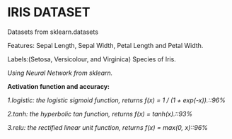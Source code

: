 # **IRIS DATASET**

Datasets from sklearn.datasets

Features: Sepal Length, Sepal Width, Petal Length and Petal Width.

Labels:(Setosa, Versicolour, and Virginica) Species of Iris.

*Using Neural Network from sklearn.*

**Activation function and accuracy:**

*1.logistic: the logistic sigmoid function, returns f(x) = 1 / (1 + exp(-x)).::96%*

*2.tanh: the hyperbolic tan function, returns f(x) = tanh(x).::93%*

*3.relu: the rectified linear unit function, returns f(x) = max(0, x)::96%*
